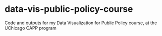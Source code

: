 # data-vis-public-policy-course
Code and outputs for my Data Visualization for Public Policy course, at the UChicago CAPP program

